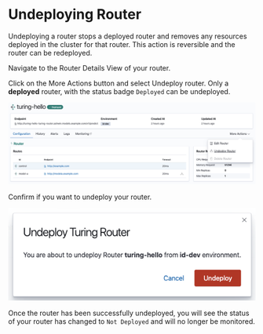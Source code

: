 # Undeploying Router

Undeploying a router stops a deployed router and removes any resources deployed in the cluster for that router. This action is reversible and the router can be redeployed.

Navigate to the Router Details View of your router.

Click on the More Actions button and select Undeploy router. Only a **deployed** router, with the status badge `Deployed` can be undeployed.

![](../.gitbook/assets/select_undeploy_router.png)

Confirm if you want to undeploy your router.

![](../.gitbook/assets/undeploy_router_modal.png)

Once the router has been successfully undeployed, you will see the status of your router has changed to `Not Deployed` and will no longer be monitored.

